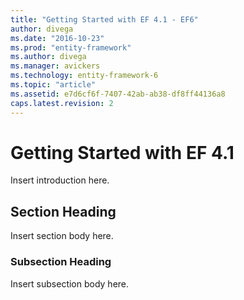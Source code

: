 ```yaml
---
title: "Getting Started with EF 4.1 - EF6"
author: divega
ms.date: "2016-10-23"
ms.prod: "entity-framework"
ms.author: divega
ms.manager: avickers
ms.technology: entity-framework-6
ms.topic: "article"
ms.assetid: e7d6cf6f-7407-42ab-ab38-df8ff44136a8
caps.latest.revision: 2
---
```

# Getting Started with EF 4.1
Insert introduction here.  
  
## Section Heading  
 Insert section body here.  
  
### Subsection Heading  
 Insert subsection body here.